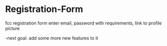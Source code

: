 # Registration-Form
fcc registration form
enter email, password with requirements, link to profile picture

-next goal: add some more new features to it
